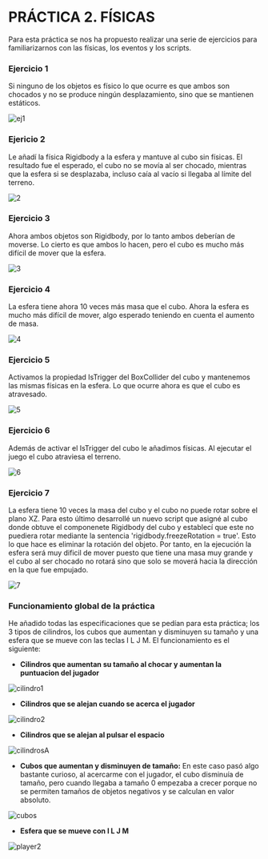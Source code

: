# PRÁCTICA 2. FÍSICAS

Para esta práctica se nos ha propuesto realizar una serie de ejercicios para familiarizarnos con las físicas, los eventos y los scripts.

### Ejercicio 1
Si ninguno de los objetos es físico lo que ocurre es que ambos son chocados y no se produce ningún desplazamiento, sino que se mantienen estáticos.

![ej1](https://user-images.githubusercontent.com/72921642/138611847-254c5044-858a-4649-a884-ef64e49b43cc.gif)

### Ejericio 2
Le añadí la física Rigidbody a la esfera y mantuve al cubo sin físicas. El resultado fue el esperado, el cubo no se movía al ser chocado, mientras que la esfera si se desplazaba, incluso caía al vacío si llegaba al límite del terreno.

![2](https://user-images.githubusercontent.com/72921642/138611899-3d0ae5b4-197e-4a5e-816d-cfdac53bb8b0.gif)

### Ejercicio 3
Ahora ambos objetos son Rigidbody, por lo tanto ambos deberían de moverse. Lo cierto es que ambos lo hacen, pero el cubo es mucho más difícil de mover que la esfera.

![3](https://user-images.githubusercontent.com/72921642/138611928-9ffc3e22-7d09-4e9b-9f12-5175ea736a49.gif)

### Ejercicio 4
La esfera tiene ahora 10 veces más masa que el cubo. Ahora la esfera es mucho más difícil de mover, algo esperado teniendo en cuenta el aumento de masa.

![4](https://user-images.githubusercontent.com/72921642/138611976-10d66dab-58f7-4d7f-940b-06a38cc4db6d.gif)

### Ejercicio 5
Activamos la propiedad IsTrigger del BoxCollider del cubo y mantenemos las mismas físicas en la esfera. Lo que ocurre ahora es que el cubo es atravesado.

![5](https://user-images.githubusercontent.com/72921642/138612024-b1a29055-3805-4477-9537-28018018db43.gif)

### Ejercicio 6
Además de activar el IsTrigger del cubo le añadimos físicas. Al ejecutar el juego el cubo atraviesa el terreno.

![6](https://user-images.githubusercontent.com/72921642/138612082-ff29f91d-0c43-4671-a1b3-2fcddaf33808.gif)

### Ejercicio 7
La esfera tiene 10 veces la masa del cubo y el cubo no puede rotar sobre el plano XZ. Para esto último desarrollé un nuevo script que asigné al cubo donde obtuve el componenete Rigidbody del cubo y establecí que este no puediera rotar mediante la sentencia 'rigidbody.freezeRotation = true'. Esto lo que hace es eliminar la rotación del objeto. Por tanto, en la ejecución la esfera será muy dificil de mover puesto que tiene una masa muy grande y el cubo al ser chocado no rotará sino que solo se moverá hacia la dirección en la que fue empujado.

![7](https://user-images.githubusercontent.com/72921642/138612118-004e37aa-5bd6-4f35-9881-2a9de83ee3e9.gif)

### Funcionamiento global de la práctica
He añadido todas las especificaciones que se pedían para esta práctica; los 3 tipos de cilindros, los cubos que aumentan y disminuyen su tamaño y una esfera que se mueve con las teclas I L J M. El funcionamiento es el siguiente:

- **Cilindros que aumentan su tamaño al chocar y aumentan la puntuacion del jugador**

![cilindro1](https://user-images.githubusercontent.com/72921642/138612192-61469e2d-fcfc-46dc-8432-13fb946ea216.gif)

- **Cilindros que se alejan cuando se acerca el jugador**

![cilindro2](https://user-images.githubusercontent.com/72921642/138612277-e5852aae-a5bf-45f1-b23d-d14aa9470471.gif)

- **Cilindros que se alejan al pulsar el espacio**

![cilindrosA]()

- **Cubos que aumentan y disminuyen de tamaño:** En este caso pasó algo bastante curioso, al acercarme con el jugador, el cubo disminuía de tamaño, pero cuando llegaba a tamaño 0 empezaba a crecer porque no se permiten tamaños de objetos negativos y se calculan en valor absoluto.

![cubos](https://user-images.githubusercontent.com/72921642/138612454-803a5604-5249-4584-82d5-dab37512ec6b.gif)

- **Esfera que se mueve con I L J M**

![player2](https://user-images.githubusercontent.com/72921642/138612515-3b038a8d-134e-4c85-832c-dd786b16986f.gif)